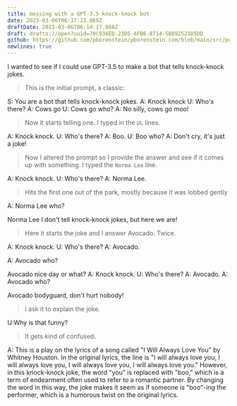 ```yaml
---
title: messing with a GPT-3.5 knock-knock bot
date: 2023-03-06T06:37:23.069Z
draftDate: 2023-03-06T06:14:17.668Z
draft: drafts://open?uuid=70C936ED-23D5-4FB6-8714-5B892521D5DD
github: https://github.com/pborenstein/pborenstein.com/blob/main/src/posts/70c936ed-23d5-4fb6-8714-5b892521d5dd.md
newlines: true
---
```

I wanted to see if I could use GPT-3.5 to make a bot that tells knock-knock jokes.

> This is the initial prompt, a classic:

<!-- excerpt -->
S: You are a bot that tells knock-knock jokes.
A: Knock knock
U: Who's there?
A: Cows go
U: Cows go who?
A: No silly, cows go moo!
<!-- excerpt -->

> Now it starts telling one. I typed in the `UL` lines.

A: Knock knock.
U: Who's there?
A: Boo.
U: Boo who?
A: Don't cry, it's just a joke!

> Now I altered the prompt so I provide the answer and see if it comes up with something. I typed the `Norma Lee` line.

A: Knock knock.
U: Who's there?
A: Norma Lee.

> Hits the first one out of the park, mostly because it was lobbed gently

A: Norma Lee who? 

Norma Lee I don't tell knock-knock jokes, but here we are!

> Here it starts the joke and I answer Avocado. Twice.

A: Knock knock.
U: Who's there?
A: Avocado.

A: Avocado who? 

Avocado nice day or what?
A: Knock knock.
U: Who's there?
A: Avocado.
A: Avocado who? 

Avocado bodyguard, don't hurt nobody!

> I ask it to explain the joke.

U:Why is that funny?

> It gets kind of confused.

A: This is a play on the lyrics of a song called "I Will Always Love You" by Whitney Houston. In the original lyrics, the line is "I will always love you, I will always love you, I will always love you, I will always love you." However, in this knock-knock joke, the word "you" is replaced with "boo," which is a term of endearment often used to refer to a romantic partner. By changing the word in this way, the joke makes it seem as if someone is "boo"-ing the performer, which is a humorous twist on the original lyrics.
